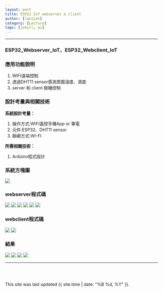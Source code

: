 ```yaml
---
layout: post
title: ESP32 IoT webserver & client
author: [lantien]
category: [Lecture]
tags: [jekyll, ai]
---
```

---
### ESP32_Webserver_IoT、ESP32_Webclient_IoT


### 應用功能說明
1. WIFI遠端控制 
2. 透過DHT11 sensor感測周圍溫度、濕度
3. server 和 client 聯機控制

### 設計考量與相關技術
**系統設計考量：**<br>
1. 操作方式:WIFI遙控手機App or 筆電
2. 元件:ESP32、DHT11 sensor 
3. 聯網方式:WI-FI

**所需相關技術：**
1. Arduino程式設計


### 系統方塊圖
![](https://github.com/hjgyjg123/MCU-project/blob/main/images/Webserver%E7%B3%BB%E7%B5%B1%E6%96%B9%E5%A1%8A%E5%9C%96.jpg?raw=true)


### webserver程式碼
![](https://github.com/hjgyjg123/MCU-project/blob/main/images/webserver%2001.jpg?raw=true)
![](https://github.com/hjgyjg123/MCU-project/blob/main/images/webserver_IOT%202.jpg?raw=true)
![](https://github.com/hjgyjg123/MCU-project/blob/main/images/webserver_IOT%203.jpg?raw=true)
![](https://github.com/hjgyjg123/MCU-project/blob/main/images/webserver_IOT%204.jpg?raw=true)
![](https://github.com/hjgyjg123/MCU-project/blob/main/images/webserver_IOT%205.jpg?raw=true)
![](https://github.com/hjgyjg123/MCU-project/blob/main/images/webserver_IOT%206.jpg?raw=true)

### webclient程式碼
![](https://github.com/hjgyjg123/MCU-project/blob/main/images/webclient%2001.jpg?raw=true)
![](https://github.com/hjgyjg123/MCU-project/blob/main/images/webclient%2002.jpg?raw=true)

### 結果
![](https://github.com/hjgyjg123/MCU-project/blob/main/images/webserver%202.jpg?raw=true)
![](https://github.com/hjgyjg123/MCU-project/blob/main/images/webserver%203.jpg?raw=true)
![](https://github.com/hjgyjg123/MCU-project/blob/main/images/webserver%204.jpg?raw=true)
![](https://github.com/hjgyjg123/MCU-project/blob/main/images/webserver%201.jpg?raw=true)

---
<br>
<br>

This site was last updated {{ site.time | date: "%B %d, %Y" }}.
